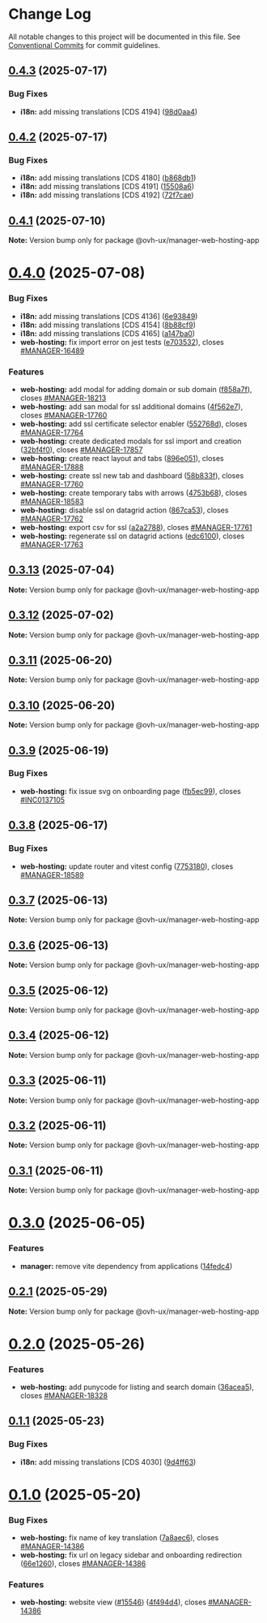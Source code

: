 # Change Log

All notable changes to this project will be documented in this file.
See [Conventional Commits](https://conventionalcommits.org) for commit guidelines.

## [0.4.3](https://github.com/ovh/manager/compare/@ovh-ux/manager-web-hosting-app@0.4.2...@ovh-ux/manager-web-hosting-app@0.4.3) (2025-07-17)


### Bug Fixes

* **i18n:** add missing translations [CDS 4194] ([98d0aa4](https://github.com/ovh/manager/commit/98d0aa4924e6a517dc073fcbff816c2211446e36))





## [0.4.2](https://github.com/ovh/manager/compare/@ovh-ux/manager-web-hosting-app@0.4.1...@ovh-ux/manager-web-hosting-app@0.4.2) (2025-07-17)


### Bug Fixes

* **i18n:** add missing translations [CDS 4180] ([b868db1](https://github.com/ovh/manager/commit/b868db140e6e5e00066a97b686a393f1a5432fcc))
* **i18n:** add missing translations [CDS 4191] ([15508a6](https://github.com/ovh/manager/commit/15508a6e81fa21e913136bb0f3809fe4fe87c283))
* **i18n:** add missing translations [CDS 4192] ([72f7cae](https://github.com/ovh/manager/commit/72f7cae1af0faeb8682ecd360a86d6ad7cf7c1dc))





## [0.4.1](https://github.com/ovh/manager/compare/@ovh-ux/manager-web-hosting-app@0.4.0...@ovh-ux/manager-web-hosting-app@0.4.1) (2025-07-10)

**Note:** Version bump only for package @ovh-ux/manager-web-hosting-app





# [0.4.0](https://github.com/ovh/manager/compare/@ovh-ux/manager-web-hosting-app@0.3.13...@ovh-ux/manager-web-hosting-app@0.4.0) (2025-07-08)


### Bug Fixes

* **i18n:** add missing translations [CDS 4136] ([6e93849](https://github.com/ovh/manager/commit/6e938490a45196eefc6a0c66ad7cee999bf47154))
* **i18n:** add missing translations [CDS 4154] ([8b88cf9](https://github.com/ovh/manager/commit/8b88cf9d9bb7cbed76d7c928a612363e7f2f459d))
* **i18n:** add missing translations [CDS 4165] ([a147ba0](https://github.com/ovh/manager/commit/a147ba0c996884768a19a6cb41ea8cd99bf5b8e3))
* **web-hosting:** fix import error on jest tests ([e703532](https://github.com/ovh/manager/commit/e7035324e705c18bd6a84bbf10a7e8268f4cdc14)), closes [#MANAGER-16489](https://github.com/ovh/manager/issues/MANAGER-16489)


### Features

* **web-hosting:** add modal for adding domain or sub domain ([f858a7f](https://github.com/ovh/manager/commit/f858a7f9d9de90ffdaf35fbc060128adbe717af0)), closes [#MANAGER-18213](https://github.com/ovh/manager/issues/MANAGER-18213)
* **web-hosting:** add san modal for ssl additional domains ([4f562e7](https://github.com/ovh/manager/commit/4f562e700942ded75e1b61d9cccaa43a5f702ca1)), closes [#MANAGER-17760](https://github.com/ovh/manager/issues/MANAGER-17760)
* **web-hosting:** add ssl certificate selector enabler ([552768d](https://github.com/ovh/manager/commit/552768d16047015df49d50a732b76f619404c754)), closes [#MANAGER-17764](https://github.com/ovh/manager/issues/MANAGER-17764)
* **web-hosting:** create dedicated modals for ssl import and creation ([32bf4f0](https://github.com/ovh/manager/commit/32bf4f04452e4df3771aaaf22989eafbac383546)), closes [#MANAGER-17857](https://github.com/ovh/manager/issues/MANAGER-17857)
* **web-hosting:** create react layout and tabs ([896e051](https://github.com/ovh/manager/commit/896e0516504252dc555d9768bd596433a4b95179)), closes [#MANAGER-17888](https://github.com/ovh/manager/issues/MANAGER-17888)
* **web-hosting:** create ssl new tab and dashboard ([58b833f](https://github.com/ovh/manager/commit/58b833f3d13d8e3d9ff0038526894bdf78ba4822)), closes [#MANAGER-17760](https://github.com/ovh/manager/issues/MANAGER-17760)
* **web-hosting:** create temporary tabs with arrows ([4753b68](https://github.com/ovh/manager/commit/4753b68d78e30bc28f26db1c0d0cb6f67c16c75f)), closes [#MANAGER-18583](https://github.com/ovh/manager/issues/MANAGER-18583)
* **web-hosting:** disable ssl on datagrid action ([867ca53](https://github.com/ovh/manager/commit/867ca5368e8ff73094f0f1da8e8c9aca0b40671e)), closes [#MANAGER-17762](https://github.com/ovh/manager/issues/MANAGER-17762)
* **web-hosting:** export csv for ssl ([a2a2788](https://github.com/ovh/manager/commit/a2a2788301863bb70e7cf98dd9633643a5ae6730)), closes [#MANAGER-17761](https://github.com/ovh/manager/issues/MANAGER-17761)
* **web-hosting:** regenerate ssl on datagrid actions ([edc6100](https://github.com/ovh/manager/commit/edc6100aa1b63a92e4f43579ea2c21753bbfa599)), closes [#MANAGER-17763](https://github.com/ovh/manager/issues/MANAGER-17763)





## [0.3.13](https://github.com/ovh/manager/compare/@ovh-ux/manager-web-hosting-app@0.3.12...@ovh-ux/manager-web-hosting-app@0.3.13) (2025-07-04)

**Note:** Version bump only for package @ovh-ux/manager-web-hosting-app





## [0.3.12](https://github.com/ovh/manager/compare/@ovh-ux/manager-web-hosting-app@0.3.11...@ovh-ux/manager-web-hosting-app@0.3.12) (2025-07-02)

**Note:** Version bump only for package @ovh-ux/manager-web-hosting-app





## [0.3.11](https://github.com/ovh/manager/compare/@ovh-ux/manager-web-hosting-app@0.3.10...@ovh-ux/manager-web-hosting-app@0.3.11) (2025-06-20)

**Note:** Version bump only for package @ovh-ux/manager-web-hosting-app





## [0.3.10](https://github.com/ovh/manager/compare/@ovh-ux/manager-web-hosting-app@0.3.9...@ovh-ux/manager-web-hosting-app@0.3.10) (2025-06-20)

**Note:** Version bump only for package @ovh-ux/manager-web-hosting-app





## [0.3.9](https://github.com/ovh/manager/compare/@ovh-ux/manager-web-hosting-app@0.3.8...@ovh-ux/manager-web-hosting-app@0.3.9) (2025-06-19)


### Bug Fixes

* **web-hosting:** fix issue svg on onboarding page ([fb5ec99](https://github.com/ovh/manager/commit/fb5ec99ac953b5d49605e7fee4d86cd1f5367ef4)), closes [#INC0137105](https://github.com/ovh/manager/issues/INC0137105)





## [0.3.8](https://github.com/ovh/manager/compare/@ovh-ux/manager-web-hosting-app@0.3.7...@ovh-ux/manager-web-hosting-app@0.3.8) (2025-06-17)


### Bug Fixes

* **web-hosting:** update router and vitest config ([7753180](https://github.com/ovh/manager/commit/7753180e5811f4e7aac087b5149c5bf2ec550b1a)), closes [#MANAGER-18589](https://github.com/ovh/manager/issues/MANAGER-18589)





## [0.3.7](https://github.com/ovh/manager/compare/@ovh-ux/manager-web-hosting-app@0.3.6...@ovh-ux/manager-web-hosting-app@0.3.7) (2025-06-13)

**Note:** Version bump only for package @ovh-ux/manager-web-hosting-app





## [0.3.6](https://github.com/ovh/manager/compare/@ovh-ux/manager-web-hosting-app@0.3.5...@ovh-ux/manager-web-hosting-app@0.3.6) (2025-06-13)

**Note:** Version bump only for package @ovh-ux/manager-web-hosting-app





## [0.3.5](https://github.com/ovh/manager/compare/@ovh-ux/manager-web-hosting-app@0.3.4...@ovh-ux/manager-web-hosting-app@0.3.5) (2025-06-12)

**Note:** Version bump only for package @ovh-ux/manager-web-hosting-app





## [0.3.4](https://github.com/ovh/manager/compare/@ovh-ux/manager-web-hosting-app@0.3.3...@ovh-ux/manager-web-hosting-app@0.3.4) (2025-06-12)

**Note:** Version bump only for package @ovh-ux/manager-web-hosting-app





## [0.3.3](https://github.com/ovh/manager/compare/@ovh-ux/manager-web-hosting-app@0.3.2...@ovh-ux/manager-web-hosting-app@0.3.3) (2025-06-11)

**Note:** Version bump only for package @ovh-ux/manager-web-hosting-app





## [0.3.2](https://github.com/ovh/manager/compare/@ovh-ux/manager-web-hosting-app@0.3.1...@ovh-ux/manager-web-hosting-app@0.3.2) (2025-06-11)

**Note:** Version bump only for package @ovh-ux/manager-web-hosting-app





## [0.3.1](https://github.com/ovh/manager/compare/@ovh-ux/manager-web-hosting-app@0.3.0...@ovh-ux/manager-web-hosting-app@0.3.1) (2025-06-11)

**Note:** Version bump only for package @ovh-ux/manager-web-hosting-app





# [0.3.0](https://github.com/ovh/manager/compare/@ovh-ux/manager-web-hosting-app@0.2.1...@ovh-ux/manager-web-hosting-app@0.3.0) (2025-06-05)


### Features

* **manager:** remove vite dependency from applications ([14fedc4](https://github.com/ovh/manager/commit/14fedc47e9463b2abdaa054b7a854b198916d155))





## [0.2.1](https://github.com/ovh/manager/compare/@ovh-ux/manager-web-hosting-app@0.2.0...@ovh-ux/manager-web-hosting-app@0.2.1) (2025-05-29)

**Note:** Version bump only for package @ovh-ux/manager-web-hosting-app





# [0.2.0](https://github.com/ovh/manager/compare/@ovh-ux/manager-web-hosting-app@0.1.1...@ovh-ux/manager-web-hosting-app@0.2.0) (2025-05-26)


### Features

* **web-hosting:** add punycode for listing and search domain ([36acea5](https://github.com/ovh/manager/commit/36acea5b7b45df13aa2075401486f5ecc7c4a195)), closes [#MANAGER-18328](https://github.com/ovh/manager/issues/MANAGER-18328)





## [0.1.1](https://github.com/ovh/manager/compare/@ovh-ux/manager-web-hosting-app@0.1.0...@ovh-ux/manager-web-hosting-app@0.1.1) (2025-05-23)


### Bug Fixes

* **i18n:** add missing translations [CDS 4030] ([9d4ff63](https://github.com/ovh/manager/commit/9d4ff63338619d8a9df83dbaa4e41a17fcff667d))





# [0.1.0](https://github.com/ovh/manager/compare/@ovh-ux/manager-web-hosting-app@0.0.0...@ovh-ux/manager-web-hosting-app@0.1.0) (2025-05-20)


### Bug Fixes

* **web-hosting:** fix name of key translation ([7a8aec6](https://github.com/ovh/manager/commit/7a8aec66eeb0d6c95e538f615ad6def1043f680b)), closes [#MANAGER-14386](https://github.com/ovh/manager/issues/MANAGER-14386)
* **web-hosting:** fix url on legacy sidebar and onboarding redirection ([66e1260](https://github.com/ovh/manager/commit/66e1260becd05c0d38a56efdea946aa0979d49b1)), closes [#MANAGER-14386](https://github.com/ovh/manager/issues/MANAGER-14386)


### Features

* **web-hosting:** website view ([#15546](https://github.com/ovh/manager/issues/15546)) ([4f494d4](https://github.com/ovh/manager/commit/4f494d46508ded693f303be4538332f2cceb6630)), closes [#MANAGER-14386](https://github.com/ovh/manager/issues/MANAGER-14386)
